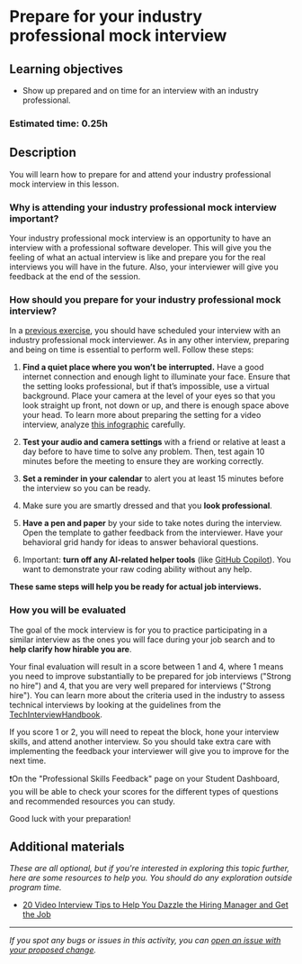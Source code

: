# Prepare for your industry professional mock interview

## Learning objectives

- Show up prepared and on time for an interview with an industry professional.

### **Estimated time**: 0.25h

## Description

You will learn how to prepare for and attend your industry professional mock interview in this lesson.

### Why is attending your industry professional mock interview important?

Your industry professional mock interview is an opportunity to have an interview with a professional software developer. This will give you the feeling of what an actual interview is like and prepare you for the real interviews you will have in the future. Also, your interviewer will give you feedback at the end of the session.

### How should you prepare for your industry professional mock interview?

In a [previous exercise](https://github.com/microverseinc/curriculum-professional-skills/blob/main/job-search/JSR-schedule-your-industry-professional-mock-interview-v5.md), you should have scheduled your interview with an industry professional mock interviewer. As in any other interview, preparing and being on time is essential to perform well. Follow these steps:

1. **Find a quiet place where you won’t be interrupted.** Have a good internet connection and enough light to illuminate your face. Ensure that the setting looks professional, but if that’s impossible, use a virtual background. Place your camera at the level of your eyes so that you look straight up front, not down or up, and there is enough space above your head. To learn more about preparing the setting for a video interview, analyze [this infographic](https://pilbox.themuse.com/image.png?url=https%3A%2F%2Fassets.themuse.com%2Fuploaded%2Fattachments%2F40538%2F7779d505-d5d1-48f1-bb6d-1f3c80dee5bf.png%3Fv%3D2e4cd9fa510f4997e5ab8a4b04f67176960f9d69efddbec778f20d2a26c18cd9&prog=1&w=780) carefully.

2. **Test your audio and camera settings** with a friend or relative at least a day before to have time to solve any problem. Then, test again 10 minutes before the meeting to ensure they are working correctly.

3. **Set a reminder in your calendar** to alert you at least 15 minutes before the interview so you can be ready.

4. Make sure you are smartly dressed and that you **look professional**.

5. **Have a pen and paper** by your side to take notes during the interview. Open the template to gather feedback from the interviewer. Have your behavioral grid handy for ideas to answer behavioral questions.

6. Important: **turn off any AI-related helper tools** (like [GitHub Copilot](https://github.com/features/copilot)). You want to demonstrate your raw coding ability without any help.

**These same steps will help you be ready for actual job interviews.**

### How you will be evaluated

The goal of the mock interview is for you to practice participating in a similar interview as the ones you will face during your job search and to **help clarify how hirable you are**. 

Your final evaluation will result in a score between 1 and 4, where 1 means you need to improve substantially to be prepared for job interviews ("Strong no hire") and 4, that you are very well prepared for interviews ("Strong hire"). You can learn more about the criteria used in the industry to assess technical interviews by looking at the guidelines from the [TechInterviewHandbook](https://www.techinterviewhandbook.org/coding-interview-rubrics/). 

If you score 1 or 2, you will need to repeat the block, hone your interview skills, and attend another interview. So you should take extra care with implementing the feedback your interviewer will give you to improve for the next time. 

❗️On the "Professional Skills Feedback" page on your Student Dashboard, you will be able to check your scores for the different types of questions and recommended resources you can study.

Good luck with your preparation!

## Additional materials

*These are all optional, but if you're interested in exploring this topic further, here are some resources to help you. You should do any exploration outside program time.*
- [20 Video Interview Tips to Help You Dazzle the Hiring Manager and Get the Job](https://www.themuse.com/advice/video-interview-tips)

------
_If you spot any bugs or issues in this activity, you can [open an issue with your proposed change](https://github.com/microverseinc/curriculum-transversal-skills/blob/main/git-github/articles/open_issue.md)._
